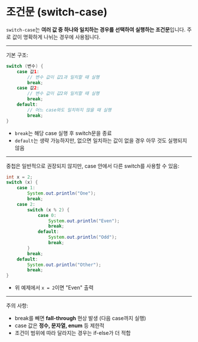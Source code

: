 # 조건문 (switch-case)

`switch-case`는 **여러 값 중 하나와 일치하는 경우를 선택하여 실행하는 조건문**입니다. 주로 값이 명확하게 나뉘는 경우에 사용됩니다.

---

기본 구조:

```java
switch (변수) {
    case 값1:
        // 변수 값이 값1과 일치할 때 실행
        break;
    case 값2:
        // 변수 값이 값2와 일치할 때 실행
        break;
    default:
        // 어느 case와도 일치하지 않을 때 실행
        break;
}
```

- `break`는 해당 case 실행 후 switch문을 종료
- `default`는 생략 가능하지만, 없으면 일치하는 값이 없을 경우 아무 것도 실행되지 않음

---

중첩은 일반적으로 권장되지 않지만, case 안에서 다른 switch를 사용할 수 있음:

```java
int x = 2;
switch (x) {
    case 1:
        System.out.println("One");
        break;
    case 2:
        switch (x % 2) {
            case 0:
                System.out.println("Even");
                break;
            default:
                System.out.println("Odd");
                break;
        }
        break;
    default:
        System.out.println("Other");
        break;
}
```

- 위 예제에서 `x = 2`이면 "Even" 출력

---

주의 사항:
- break를 빼면 **fall-through** 현상 발생 (다음 case까지 실행)
- case 값은 **정수, 문자열, enum** 등 제한적
- 조건이 범위에 따라 달라지는 경우는 if-else가 더 적합
